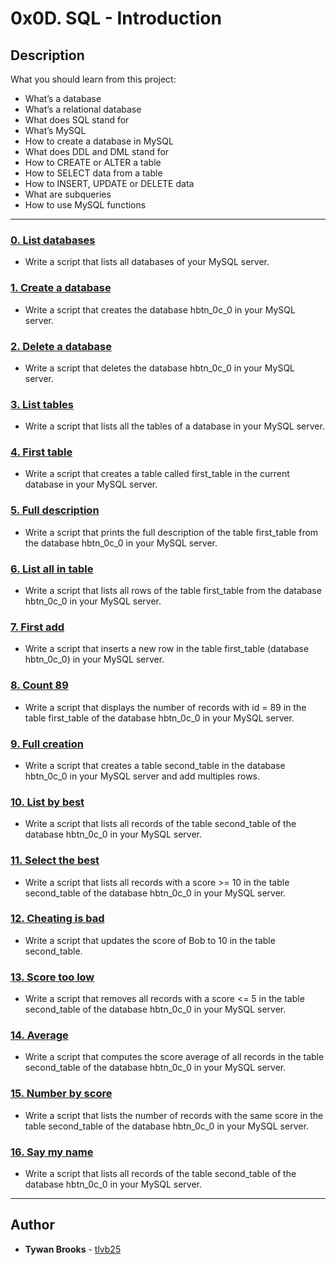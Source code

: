 # 0x0D. SQL - Introduction

## Description
What you should learn from this project:

* What’s a database
* What’s a relational database
* What does SQL stand for
* What’s MySQL
* How to create a database in MySQL
* What does DDL and DML stand for
* How to CREATE or ALTER a table
* How to SELECT data from a table
* How to INSERT, UPDATE or DELETE data
* What are subqueries
* How to use MySQL functions

---

### [0. List databases](./0-list_databases.sql)
* Write a script that lists all databases of your MySQL server.


### [1. Create a database](./1-create_database_if_missing.sql)
* Write a script that creates the database hbtn_0c_0 in your MySQL server.


### [2. Delete a database](./2-remove_database.sql)
* Write a script that deletes the database hbtn_0c_0 in your MySQL server.


### [3. List tables](./3-list_tables.sql)
* Write a script that lists all the tables of a database in your MySQL server.


### [4. First table](./4-first_table.sql)
* Write a script that creates a table called first_table in the current database in your MySQL server.


### [5. Full description](./5-full_table.sql)
* Write a script that prints the full description of the table first_table from the database hbtn_0c_0 in your MySQL server.


### [6. List all in table](./6-list_values.sql)
* Write a script that lists all rows of the table first_table from the database hbtn_0c_0 in your MySQL server.


### [7. First add](./7-insert_value.sql)
* Write a script that inserts a new row in the table first_table (database hbtn_0c_0) in your MySQL server.


### [8. Count 89](./8-count_89.sql)
* Write a script that displays the number of records with id = 89 in the table first_table of the database hbtn_0c_0 in your MySQL server.


### [9. Full creation](./9-full_creation.sql)
* Write a script that creates a table second_table in the database hbtn_0c_0 in your MySQL server and add multiples rows.


### [10. List by best](./10-top_score.sql)
* Write a script that lists all records of the table second_table of the database hbtn_0c_0 in your MySQL server.


### [11. Select the best](./11-best_score.sql)
* Write a script that lists all records with a score >= 10 in the table second_table of the database hbtn_0c_0 in your MySQL server.


### [12. Cheating is bad](./12-no_cheating.sql)
* Write a script that updates the score of Bob to 10 in the table second_table.


### [13. Score too low](./13-change_class.sql)
* Write a script that removes all records with a score <= 5 in the table second_table of the database hbtn_0c_0 in your MySQL server.


### [14. Average](./14-average.sql)
* Write a script that computes the score average of all records in the table second_table of the database hbtn_0c_0 in your MySQL server.


### [15. Number by score](./15-groups.sql)
* Write a script that lists the number of records with the same score in the table second_table of the database hbtn_0c_0 in your MySQL server.


### [16. Say my name](./16-no_link.sql)
* Write a script that lists all records of the table second_table of the database hbtn_0c_0 in your MySQL server.

---

## Author
* **Tywan Brooks** - [tlvb25](https://github.com/tlvb25)